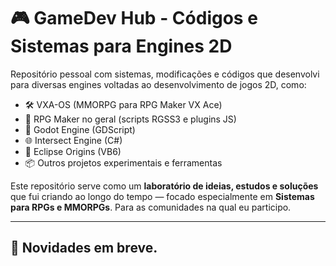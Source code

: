 # 🎮 GameDev Hub - Códigos e Sistemas para Engines 2D

Repositório pessoal com sistemas, modificações e códigos que desenvolvi para diversas engines voltadas ao desenvolvimento de jogos 2D, como:

- 🛠️ VXA-OS (MMORPG para RPG Maker VX Ace)
- 🧩 RPG Maker no geral (scripts RGSS3 e plugins JS)
- 🚀 Godot Engine (GDScript)
- 🌐 Intersect Engine (C#)
- 🔧 Eclipse Origins (VB6)
- 📦 Outros projetos experimentais e ferramentas

Este repositório serve como um **laboratório de ideias, estudos e soluções** que fui criando ao longo do tempo — focado especialmente em **Sistemas para RPGs e MMORPGs**. Para as comunidades na qual eu participo.

---

## 📁 Novidades em breve.
